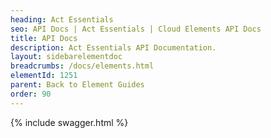 ```yaml
---
heading: Act Essentials
seo: API Docs | Act Essentials | Cloud Elements API Docs
title: API Docs
description: Act Essentials API Documentation.
layout: sidebarelementdoc
breadcrumbs: /docs/elements.html
elementId: 1251
parent: Back to Element Guides
order: 90
---
```


{% include swagger.html %}
